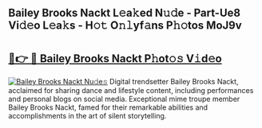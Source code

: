 ## Bailey Brooks Nackt L𝚎a𝚔ed N𝚞𝚍e - Part-Ue8 Vi𝚍𝚎o L𝚎a𝚔s - H𝚘𝚝 O𝚗𝚕yf𝚊ns P𝚑𝚘tos MoJ9v

# <h2><a href="http://kfe9sxr.oniu.top/?m=Bailey+Brooks+Nackt">🔗👉 🔴 Bailey Brooks Nackt P𝚑ot𝚘𝚜 V𝚒d𝚎o</a></h2>

[![Bailey Brooks Nackt Nu𝚍e𝚜](https://i.imgur.com/0qMVB7G.gif)](http://kfe9sxr.oniu.top/?m=Bailey+Brooks+Nackt)
Digital trendsetter Bailey Brooks Nackt, acclaimed for sharing dance and lifestyle content, including performances and personal blogs on social media. Exceptional mime troupe member Bailey Brooks Nackt, famed for their remarkable abilities and accomplishments in the art of silent storytelling.  
